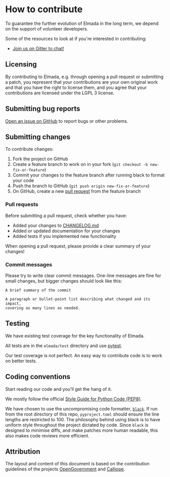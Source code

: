 # How to contribute

To guarantee the further evolution of Elmada in the long term, we depend on the support of volunteer developers.

Some of the resources to look at if you're interested in contributing:
* [Join us on Gitter to chat!](https://gitter.im/DrafProject/elmada)

## Licensing

By contributing to Elmada, e.g. through opening a pull request or submitting a patch, you represent that your contributions are your own original work and that you have the right to license them, and you agree that your contributions are licensed under the LGPL 3 license.

## Submitting bug reports

[Open an issue on GitHub](https://github.com/DrafProject/elmada/issues/new) to report bugs or other problems.

## Submitting changes

To contribute changes:

1. Fork the project on GitHub
1. Create a feature branch to work on in your fork (``git checkout -b new-fix-or-feature``)
1. Commit your changes to the feature branch after running black to format your code
1. Push the branch to GitHub (``git push origin new-fix-or-feature``)
1. On GitHub, create a new [pull request](https://github.com/DrafProject/elmada/pull/new/master) from the feature branch

### Pull requests

Before submitting a pull request, check whether you have:

* Added your changes to [CHANGELOG.md](CHANGELOG.md)
* Added or updated documentation for your changes
* Added tests if you implemented new functionality

When opening a pull request, please provide a clear summary of your changes!

### Commit messages

Please try to write clear commit messages. One-line messages are fine for small changes, but bigger changes should look like this:

    A brief summary of the commit

    A paragraph or bullet-point list describing what changed and its impact,
    covering as many lines as needed.

## Testing

We have existing test coverage for the key functionality of Elmada.

All tests are in the ``elmada/test`` directory and use [pytest](https://docs.pytest.org/en/latest/).

Our test coverage is not perfect. An easy way to contribute code is to work on better tests.

## Coding conventions

Start reading our code and you'll get the hang of it.

We mostly follow the official [Style Guide for Python Code (PEP8)](https://www.python.org/dev/peps/pep-0008/).

We have chosen to use the uncompromising code formatter, [`black`](https://github.com/psf/black/).
If run from the root directory of this repo, `pyproject.toml` should ensure the line lengths are restricted to 100.
The philosophy behind using black is to have uniform style throughout the project dictated by code.
Since `black` is designed to minimise diffs, and make patches more human readable, this also makes code reviews more efficient.

## Attribution

The layout and content of this document is based on the contribution guidelines of the projects [OpenGovernment](https://github.com/opengovernment/opengovernment/blob/master/CONTRIBUTING.md) and [Calliope](https://github.com/calliope-project/calliope/blob/master/CONTRIBUTING.md).
